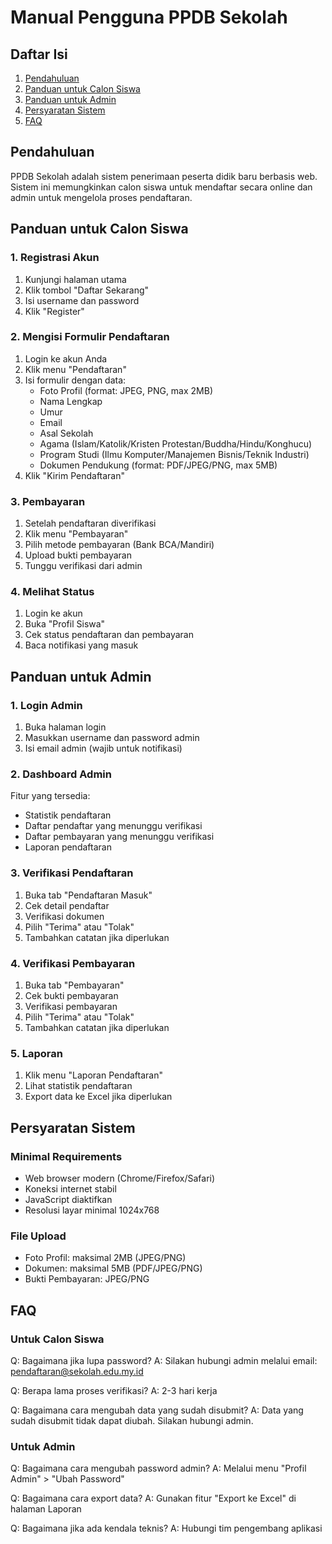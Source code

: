 # Manual Pengguna PPDB Sekolah

## Daftar Isi
1. [Pendahuluan](#pendahuluan)
2. [Panduan untuk Calon Siswa](#panduan-untuk-calon-siswa)
3. [Panduan untuk Admin](#panduan-untuk-admin)
4. [Persyaratan Sistem](#persyaratan-sistem)
5. [FAQ](#faq)

## Pendahuluan

PPDB Sekolah adalah sistem penerimaan peserta didik baru berbasis web. Sistem ini memungkinkan calon siswa untuk mendaftar secara online dan admin untuk mengelola proses pendaftaran.

## Panduan untuk Calon Siswa

### 1. Registrasi Akun
1. Kunjungi halaman utama
2. Klik tombol "Daftar Sekarang"
3. Isi username dan password
4. Klik "Register"

### 2. Mengisi Formulir Pendaftaran
1. Login ke akun Anda
2. Klik menu "Pendaftaran"
3. Isi formulir dengan data:
   - Foto Profil (format: JPEG, PNG, max 2MB)
   - Nama Lengkap
   - Umur
   - Email
   - Asal Sekolah
   - Agama (Islam/Katolik/Kristen Protestan/Buddha/Hindu/Konghucu)
   - Program Studi (Ilmu Komputer/Manajemen Bisnis/Teknik Industri)
   - Dokumen Pendukung (format: PDF/JPEG/PNG, max 5MB)
4. Klik "Kirim Pendaftaran"

### 3. Pembayaran
1. Setelah pendaftaran diverifikasi
2. Klik menu "Pembayaran"
3. Pilih metode pembayaran (Bank BCA/Mandiri)
4. Upload bukti pembayaran
5. Tunggu verifikasi dari admin

### 4. Melihat Status
1. Login ke akun
2. Buka "Profil Siswa"
3. Cek status pendaftaran dan pembayaran
4. Baca notifikasi yang masuk

## Panduan untuk Admin

### 1. Login Admin
1. Buka halaman login
2. Masukkan username dan password admin
3. Isi email admin (wajib untuk notifikasi)

### 2. Dashboard Admin
Fitur yang tersedia:
- Statistik pendaftaran
- Daftar pendaftar yang menunggu verifikasi
- Daftar pembayaran yang menunggu verifikasi
- Laporan pendaftaran

### 3. Verifikasi Pendaftaran
1. Buka tab "Pendaftaran Masuk"
2. Cek detail pendaftar
3. Verifikasi dokumen
4. Pilih "Terima" atau "Tolak"
5. Tambahkan catatan jika diperlukan

### 4. Verifikasi Pembayaran
1. Buka tab "Pembayaran"
2. Cek bukti pembayaran
3. Verifikasi pembayaran
4. Pilih "Terima" atau "Tolak"
5. Tambahkan catatan jika diperlukan

### 5. Laporan
1. Klik menu "Laporan Pendaftaran"
2. Lihat statistik pendaftaran
3. Export data ke Excel jika diperlukan

## Persyaratan Sistem

### Minimal Requirements
- Web browser modern (Chrome/Firefox/Safari)
- Koneksi internet stabil
- JavaScript diaktifkan
- Resolusi layar minimal 1024x768

### File Upload
- Foto Profil: maksimal 2MB (JPEG/PNG)
- Dokumen: maksimal 5MB (PDF/JPEG/PNG)
- Bukti Pembayaran: JPEG/PNG

## FAQ

### Untuk Calon Siswa
Q: Bagaimana jika lupa password?
A: Silakan hubungi admin melalui email: pendaftaran@sekolah.edu.my.id

Q: Berapa lama proses verifikasi?
A: 2-3 hari kerja

Q: Bagaimana cara mengubah data yang sudah disubmit?
A: Data yang sudah disubmit tidak dapat diubah. Silakan hubungi admin.

### Untuk Admin
Q: Bagaimana cara mengubah password admin?
A: Melalui menu "Profil Admin" > "Ubah Password"

Q: Bagaimana cara export data?
A: Gunakan fitur "Export ke Excel" di halaman Laporan

Q: Bagaimana jika ada kendala teknis?
A: Hubungi tim pengembang aplikasi